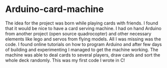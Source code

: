 # Arduino-card-machine
The idea for the project was born while playing cards with friends. I found that it would be nice to have a card serving machine.
I had on hand Arduino from another project (open source quadrocopter) and other necessary elements like lego and servos from flying models. All I was missing was the code.
I found online tutorials on how to program Arduino and after few days of building and experimenting I managed to get the machine working.
The machine was able to deal cards to several players, draw cards and sort the whole deck randomly.
This was my first code I wrote in C!